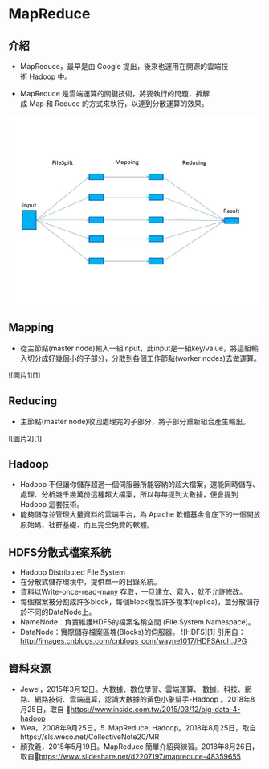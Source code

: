 # MapReduce

## 介紹
- MapReduce，最早是由 Google 提出，後來也運用在開源的雲端技術 Hadoop 中。

- MapReduce 是雲端運算的關鍵技術，將要執行的問題，拆解成 Map 和 Reduce 的方式來執行，以達到分散運算的效果。

![](https://github.com/a192921/MapReduce/blob/master/MapReduce.jpg)



## Mapping
- 從主節點(master node)輸入一組input，此input是一組key/value，將這組輸入切分成好幾個小的子部分，分散到各個工作節點(worker nodes)去做運算。

![圖片1][1]



## Reducing
- 主節點(master node)收回處理完的子部分，將子部分重新組合產生輸出。

![圖片2][1]



## Hadoop
- Hadoop 不但讓你儲存超過一個伺服器所能容納的超大檔案，還能同時儲存、處理、分析幾千幾萬份這種超大檔案，所以每每提到大數據，便會提到 Hadoop 這套技術。
- 能夠儲存並管理大量資料的雲端平台，為 Apache 軟體基金會底下的一個開放原始碼、社群基礎、而且完全免費的軟體。


## HDFS分散式檔案系統
- Hadoop Distributed File System
- 在分散式儲存環境中，提供單一的目錄系統。
- 資料以Write-once-read-many 存取，一旦建立、寫入，就不允許修改。
- 每個檔案被分割成許多block，每個block複製許多複本(replica)，並分散儲存於不同的DataNode上。
- NameNode：負責維護HDFS的檔案名稱空間 (File System Namespace)。
- DataNode：實際儲存檔案區塊(Blocks)的伺服器。
![HDFS][1]
引用自：http://images.cnblogs.com/cnblogs_com/wayne1017/HDFSArch.JPG


## 資料來源
- Jewel，2015年3月12日。大數據、數位學習、雲端運算、      數據、科技、網路、網路技術、雲端運算，認識大數據的黃色小象幫手-Hadoop 。2018年8月25日，取自 https://www.inside.com.tw/2015/03/12/big-data-4-hadoop
- Wea，2008年9月25日。5. MapReduce, Hadoop。2018年8月25日，取自https://sls.weco.net/CollectiveNote20/MR
- 顏孜羲，2015年5月19日。MapReduce 簡單介紹與練習。2018年8月26日，取自https://www.slideshare.net/d2207197/mapreduce-48359655
